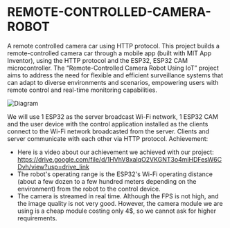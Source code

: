 # REMOTE-CONTROLLED-CAMERA-ROBOT
A remote controlled camera car using HTTP protocol. This project builds a remote-controlled camera car through a mobile app (built with MIT App Inventor), using the HTTP protocol and the ESP32, ESP32 CAM microcontroller.
The “Remote-Controlled Camera Robot Using IoT” project aims to address the need for flexible and efficient surveillance systems that can adapt to diverse environments and scenarios, empowering users with remote control and real-time monitoring capabilities.

![Diagram](https://github.com/user-attachments/assets/f4236866-58e4-4926-b6d0-8dcaf161e36d)


We will use 1 ESP32 as the server broadcast Wi-Fi network, 1 ESP32 CAM and the user device with the control application installed as the clients connect to the Wi-Fi network broadcasted from the server. Clients and server communicate with each other via HTTP protocol.
Achievement:
- Here is a video about our achievement we achieved with our project: https://drive.google.com/file/d/1HVhV8xalqO2VKGNT3o4miHDFesW6CDvh/view?usp=drive_link
- The robot's operating range is the ESP32's Wi-Fi operating distance (about a few dozen to a few hundred meters depending on the environment) from the robot to the control device.
- The camera is streamed in real time. Although the FPS is not high, and the image quality is not very good. However, the camera module we are using is a cheap module costing only 4$, so we cannot ask for higher requirements.
  



